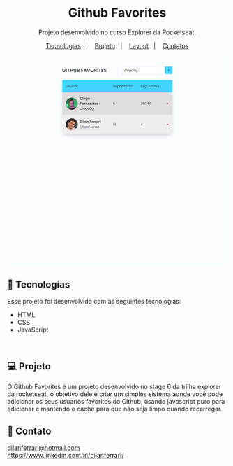 <h1 align="center"> Github Favorites </h1>

<p align="center">
Projeto desenvolvido no curso Explorer da Rocketseat.
</p>

<p align="center">
  <a href="#-tecnologias">Tecnologias</a>&nbsp;&nbsp;&nbsp;|&nbsp;&nbsp;&nbsp;
  <a href="#-projeto">Projeto</a>&nbsp;&nbsp;&nbsp;|&nbsp;&nbsp;&nbsp;
  <a href="#-layout">Layout</a>&nbsp;&nbsp;&nbsp;|&nbsp;&nbsp;&nbsp;
  <a href="#-contato">Contatos</a>
</p>
<p align="center">
  <img alt="License" src="./preview.png">
</p>

## 🚀 Tecnologias

Esse projeto foi desenvolvido com as seguintes tecnologias:

- HTML
- CSS
- JavaScript
<br/>

## 💻 Projeto


O Github Favorites é um projeto desenvolvido no stage 6 da trilha explorer da rocketseat, o objetivo dele é criar um simples sistema aonde você pode adicionar os seus usuarios favoritos do Github, usando javascript puro para adicionar e mantendo o cache para que não seja limpo quando recarregar.
<br/>

## 📱 Contato

dilanferrari@hotmail.com  
<a>https://www.linkedin.com/in/dilanferrari/</a>